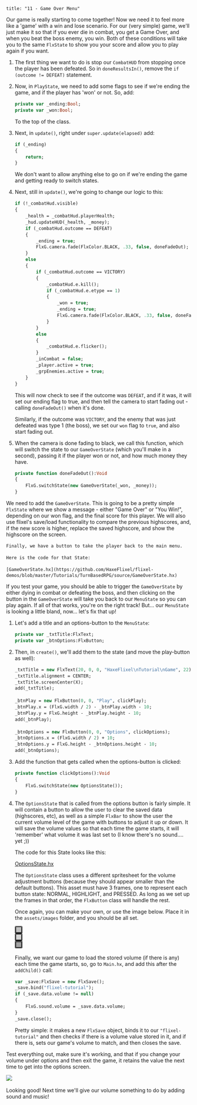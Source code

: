 ```
title: "11 - Game Over Menu"
```

Our game is really starting to come together! Now we need it to feel more like a 'game' with a win and lose scenario. For our (very simple) game, we'll just make it so that if you ever die in combat, you get a Game Over, and when you beat the boss enemy, you win. Both of these conditions will take you to the same `FlxState` to show you your score and allow you to play again if you want.

1. The first thing we want to do is stop our `CombatHUD` from stopping once the player has been defeated. So in `doneResultsIn()`, remove the `if (outcome != DEFEAT)` statement.

2. Now, in `PlayState`, we need to add some flags to see if we're ending the game, and if the player has 'won' or not. So, add:
	
	```haxe
	private var _ending:Bool;
	private var _won:Bool;
	```

	To the top of the class.

3. Next, in `update()`, right under `super.update(elapsed)` add:

	```haxe
	if (_ending)
	{
		return;
	}
	```

	We don't want to allow anything else to go on if we're ending the game and getting ready to switch states.

4. Next, still in `update()`, we're going to change our logic to this:

	```haxe
	if (!_combatHud.visible)
	{
		_health = _combatHud.playerHealth;
		_hud.updateHUD(_health, _money);
		if (_combatHud.outcome == DEFEAT)
		{
			_ending = true;
			FlxG.camera.fade(FlxColor.BLACK, .33, false, doneFadeOut);
		}
		else
		{
			if (_combatHud.outcome == VICTORY)
			{
				_combatHud.e.kill();
				if (_combatHud.e.etype == 1)
				{
					_won = true;
					_ending = true;
					FlxG.camera.fade(FlxColor.BLACK, .33, false, doneFadeOut);
				}
			}
			else
			{
				_combatHud.e.flicker();
			}
			_inCombat = false;
			_player.active = true;
			_grpEnemies.active = true;
		}
	}
	```

	This will now check to see if the outcome was `DEFEAT`, and if it was, it will set our ending flag to true, and then tell the camera to start fading out - calling `doneFadeOut()` when it's done.

	Similarly, if the outcome was `VICTORY`, and the enemy that was just defeated was type 1 (the boss), we set our `won` flag to `true`, and also start fading out.

5. When the camera is done fading to black, we call this function, which will switch the state to our `GameOverState` (which you'll make in a second), passing it if the player won or not, and how much money they have.

	```haxe
	private function doneFadeOut():Void
	{
		FlxG.switchState(new GameOverState(_won, _money));
	}
	```

 We need to add the `GameOverState`. This is going to be a pretty simple `FlxState` where we show a message - either "Game Over" or "You Win!", depending on our won flag, and the final score for this player. We will also use flixel's save/load functionality to compare the previous highscores, and, if the new score is higher, replace the saved highscore, and show the highscore on the screen.

	Finally, we have a button to take the player back to the main menu.

	Here is the code for that State:

	[GameOverState.hx](https://github.com/HaxeFlixel/flixel-demos/blob/master/Tutorials/TurnBasedRPG/source/GameOverState.hx)

If you test your game, you should be able to trigger the `GameOverState` by either dying in combat or defeating the boss, and then clicking on the button in the `GameOverState` will take you back to our `MenuState` so you can play again. If all of that works, you're on the right track! But… our `MenuState` is looking a little bland, now… let's fix that up!

[](../images/01_tutorial/0021.png)

1. Let's add a title and an options-button to the `MenuState`:

	```haxe
	private var _txtTitle:FlxText;
	private var _btnOptions:FlxButton;
	```

2. Then, in `create()`, we'll add them to the state (and move the play-button as well):

	```haxe
	_txtTitle = new FlxText(20, 0, 0, "HaxeFlixel\nTutorial\nGame", 22);
	_txtTitle.alignment = CENTER;
	_txtTitle.screenCenter(X);
	add(_txtTitle);
	
	_btnPlay = new FlxButton(0, 0, "Play", clickPlay);
	_btnPlay.x = (FlxG.width / 2) - _btnPlay.width - 10;
	_btnPlay.y = FlxG.height - _btnPlay.height - 10;
	add(_btnPlay);
	
	_btnOptions = new FlxButton(0, 0, "Options", clickOptions);
	_btnOptions.x = (FlxG.width / 2) + 10;
	_btnOptions.y = FlxG.height - _btnOptions.height - 10;
	add(_btnOptions);
	```

3. Add the function that gets called when the options-button is clicked:

	```haxe
	private function clickOptions():Void
	{
		FlxG.switchState(new OptionsState());
	}
	```

4. The `OptionsState` that is called from the options button is fairly simple. It will contain a button to allow the user to clear the saved data (highscores, etc), as well as a simple `FlxBar` to show the user the current volume level of the game with buttons to adjust it up or down. It will save the volume values so that each time the game starts, it will 'remember' what volume it was last set to (I know there's no sound…. yet ;))

	The code for this State looks like this:

	[OptionsState.hx](https://github.com/HaxeFlixel/flixel-demos/blob/master/Tutorials/TurnBasedRPG/source/OptionsState.hx)

	The `OptionsState` class uses a different spritesheet for the volume adjustment buttons (because they should appear smaller than the default buttons). This asset must have 3 frames, one to represent each button state: NORMAL, HIGHLIGHT, and PRESSED. As long as we set up the frames in that order, the `FlxButton` class will handle the rest.

	Once again, you can make your own, or use the image below. Place it in the `assets/images` folder, and you should be all set.

	![](https://raw.githubusercontent.com/HaxeFlixel/flixel-demos/master/Tutorials/TurnBasedRPG/assets/images/button.png)

	Finally, we want our game to load the stored volume (if there is any) each time the game starts, so, go to `Main.hx`, and add this after the `addChild()` call:

	```haxe
	var _save:FlxSave = new FlxSave();
	_save.bind("flixel-tutorial");
	if (_save.data.volume != null)
	{
		FlxG.sound.volume = _save.data.volume;
	}
	_save.close();
	```

	Pretty simple: it makes a new `FlxSave` object, binds it to our `"flixel-tutorial"` and then checks if there is a volume value stored in it, and if there is, sets our game's volume to match, and then closes the save.

Test everything out, make sure it's working, and that if you change your volume under options and then exit the game, it retains the value the next time to get into the options screen.

![](../images/01_tutorial/0022.png)

Looking good! Next time we'll give our volume something to do by adding sound and music!
